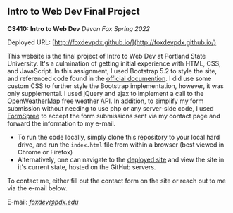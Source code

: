 ## Intro to Web Dev Final Project
**CS410: Intro to Web Dev**
*Devon Fox Spring 2022*

Deployed URL: [http://foxdevpdx.github.io/](http://foxdevpdx.github.io/)

This website is the final project of Intro to Web Dev at Portland State University.  It's a culmination of getting initial experience with HTML, CSS, and JavaScript.   In this assignment, I used Bootstrap 5.2 to style the site, and referenced code found in the [official documention](https://getbootstrap.com/docs/5.2/).  I did use some custom CSS to further style the Bootstrap implementation, however, it was only supplemental.  I used jQuery and ajax to implement a call to the [OpenWeatherMap](https://openweathermap.org/) free weather API.  In addition, to simplify my form submission without needing to use php or any server-side code, I used [FormSpree](https://formspree.io/) to accept the form submissions sent via my contact page and forward the information to my e-mail.

* To run the code locally, simply clone this repository to your local hard drive, and run the `index.html` file from within a browser (best viewed in Chrome or Firefox)
* Alternatively, one can navigate to the [deployed site](http://foxdevpdx.github.io/) and view the site in it's current state, hosted on the GitHub servers. 

To contact me, either fill out the contact form on the site or reach out to me via the e-mail below.

E-mail: *foxdev@pdx.edu*